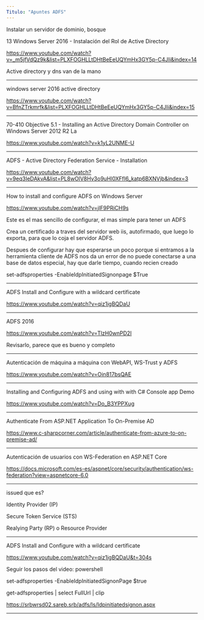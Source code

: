 ```yaml
---
Titulo: "Apuntes ADFS"
---
```

Instalar un servidor de dominio, bosque

13 Windows Server 2016 - Instalación del Rol de Active Directory

https://www.youtube.com/watch?v=_m5jfVdQz9k&list=PLXFOGHLLtDHtBeEeUQYmHx3GY5p-C4JIi&index=14

Active directory y dns van de la mano
___


windows server 2016 active directory

https://www.youtube.com/watch?v=BfnZTrkmrfk&list=PLXFOGHLLtDHtBeEeUQYmHx3GY5p-C4JIi&index=15



___

70-410 Objective 5.1 - Installing an Active Directory Domain Controller on Windows Server 2012 R2 La


https://www.youtube.com/watch?v=k1yL2UNME-U


___

ADFS - Active Directory Federation Service - Installation

https://www.youtube.com/watch?v=9eq3IeDAkvA&list=PL8wOlV8Hv3o9uHl0XFfI6_katp6BXNVjb&index=3


___

How to install and configure ADFS on Windows Server

https://www.youtube.com/watch?v=jlF9PRiCH9s


Este es el mas sencillo de configurar, el mas simple para tener un ADFS

Crea un certificado a traves del servidor web iis, autofirmado, que luego lo exporta, para que lo coja el servidor ADFS.

Despues de configurar hay que esperarse un poco porque si entramos a la herramienta cliente de ADFS nos da un error de no puede conectarse a una base de datos especial, hay que darle tiempo, cuando recien creado


set-adfsproperties -EnableIdpInitiatedSignonpage $True
___

ADFS Install and Configure with a wildcard certificate

https://www.youtube.com/watch?v=qiz1igBQDaU
___
ADFS 2016

https://www.youtube.com/watch?v=TlzH0wnPD2I

Revisarlo, parece que es bueno y completo


___

Autenticación de máquina a máquina con WebAPI, WS-Trust y ADFS


https://www.youtube.com/watch?v=Oin817bsQAE


___

Installing and Configuring ADFS and using with with C# Console app Demo

https://www.youtube.com/watch?v=Do_B3YPPXug




___

Authenticate From ASP.NET Application To On-Premise AD

https://www.c-sharpcorner.com/article/authenticate-from-azure-to-on-premise-ad/




___

Autenticación de usuarios con WS-Federation en ASP.NET Core

https://docs.microsoft.com/es-es/aspnet/core/security/authentication/ws-federation?view=aspnetcore-6.0

___

issued que es?

Identity Provider (IP)

Secure Token Service (STS)

Realying Party (RP) o Resource Provider




___


ADFS Install and Configure with a wildcard certificate


https://www.youtube.com/watch?v=qiz1igBQDaU&t=304s





Seguir los pasos del video:
powershell

set-adfsproperties -EnableIdpInitiatedSignonPage $true

get-adfsproperties | select FullUrl | clip



https://srbwrsd02.sareb.srb/adfs/ls/Idpinitiatedsignon.aspx

___





